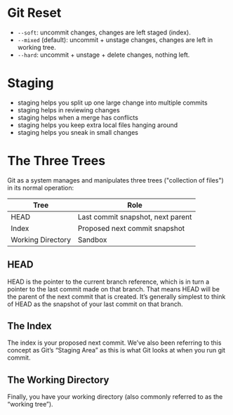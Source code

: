# Git Reset
- `--soft`: uncommit changes, changes are left staged (index).
- `--mixed` (default): uncommit + unstage changes, changes are left in working tree.
- `--hard`: uncommit + unstage + delete changes, nothing left.

# Staging
- staging helps you split up one large change into multiple commits
- staging helps in reviewing changes
- staging helps when a merge has conflicts
- staging helps you keep extra local files hanging around 
- staging helps you sneak in small changes

# The Three Trees
Git as a system manages and manipulates three trees ("collection of files") in its normal operation:

| Tree              | Role                              |
|-------------------|-----------------------------------|
| HEAD              | Last commit snapshot, next parent |
| Index             | Proposed next commit snapshot     |
| Working Directory | Sandbox                           |

## HEAD
HEAD is the pointer to the current branch reference, which is in turn a pointer to the last commit made on that branch. That means HEAD will be the parent of the next commit that is created. It’s generally simplest to think of HEAD as the snapshot of your last commit on that branch.

## The Index
The index is your proposed next commit. We’ve also been referring to this concept as Git’s “Staging Area” as this is what Git looks at when you run git commit.

## The Working Directory
Finally, you have your working directory (also commonly referred to as the “working tree”).